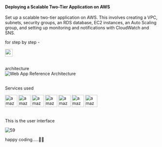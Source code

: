 <h4>Deploying a Scalable Two-Tier Application on AWS</h4>

 Set up a scalable two-tier application on AWS. This involves creating a VPC, subnets, security groups, an RDS database, EC2 instances, an Auto Scaling group, and setting up monitoring and notifications with CloudWatch and SNS.

 for step by step -
 
  <a href="https://medium.com/@2004.vimald](https://medium.com/@2004.vimald/deploying-a-scalable-two-tier-application-on-aws-1bc559104afe" target="_blank">
    <img src="https://img.shields.io/static/v1?message=Medium&logo=medium&label=&color=12100E&logoColor=white&labelColor=&style=for-the-badge" height="25" alt="medium logo"  />
  </a><br><br>

architecture
<br>
![Web App Reference Architecture](https://github.com/Vimal007Vimal/AWS-2-tier-application/assets/144089192/67dae66c-db15-40a8-baeb-22e00034c206)
<br><br>

Services used 
<div align="left">
  <img src="https://skillicons.dev/icons?i=aws" height="40" alt="amazonwebservices logo"  />
  <img src="https://icon.icepanel.io/AWS/svg/Database/RDS.svg" height="40" alt="amazonwebservices logo"  />
  <img src="https://icon.icepanel.io/AWS/svg/Compute/EC2.svg" height="40" alt="amazonwebservices logo"  />
  <img src="https://icon.icepanel.io/AWS/svg/Compute/EC2-Auto-Scaling.svg" height="40" alt="amazonwebservices logo"  />
   <img src="https://icon.icepanel.io/AWS/svg/Networking-Content-Delivery/Virtual-Private-Cloud.svg" height="40" alt="amazonwebservices logo"  />
   <img src="https://icon.icepanel.io/AWS/svg/Management-Governance/CloudWatch.svg" height="40" alt="amazonwebservices logo"  />
   <img src="https://icon.icepanel.io/AWS/svg/App-Integration/Simple-Notification-Service.svg" height="40" alt="amazonwebservices logo"  />
</div>

<br>

<br>
This is the user interface 

![59](https://github.com/Vimal007Vimal/Deploying-a-Two-Tier-Application-on-AWS/assets/144089192/fe5ce58b-8ba2-46ae-a08f-c15bd3abe9e7)

happy coding.....👨‍💻
